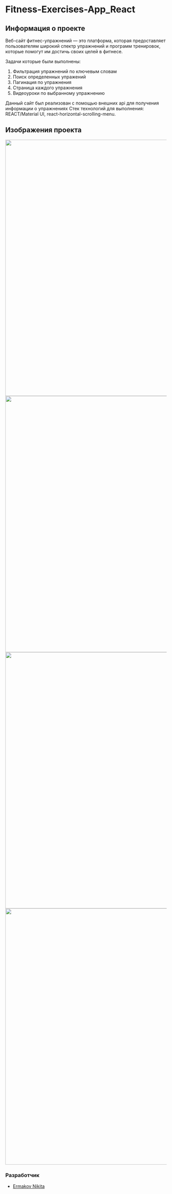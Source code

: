 # Fitness-Exercises-App_React
## Информация о проекте
Веб-сайт фитнес-упражнений — это платформа, которая предоставляет пользователям широкий спектр упражнений и программ тренировок, которые помогут им достичь своих целей в фитнесе.

Задачи которые были выполнены:
1) Фильтрация упражнений по ключевым словам
2) Поиск определенных упражений
3) Пагинация по упражнения
4) Страница каждого упражнения
5) Видеоуроки по выбранному упражнению

Данный сайт был реализован с помощью внешних api для получения информации о упражнениях
Стек технологий для выполнения: REACT/Material UI, react-horizontal-scrolling-menu.


## Изображения проекта

<img src="https://i.ibb.co/Db4nsSS/image.png" width="800px">
<img src="https://i.ibb.co/h7pD2H3/image.png" width="800px">
<img src="https://i.ibb.co/YBJq6TM/image.png" width="800px">
<img src="https://i.ibb.co/yX5VMWW/image.png" width="800px">

### Разработчик

- [Ermakov Nikita](https://github.com/agr0meow)
